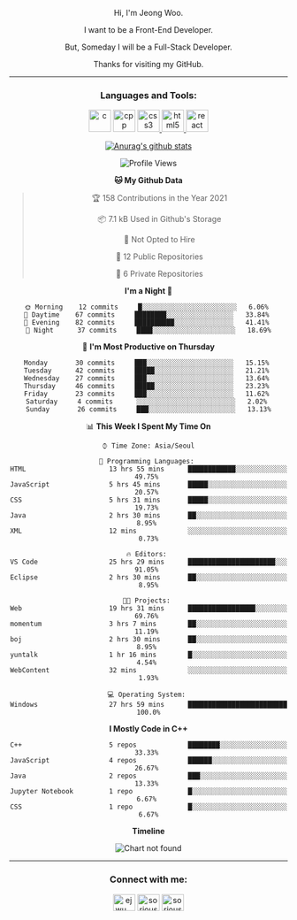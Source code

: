 <div align="center">

Hi, I'm Jeong Woo.

I want to be a Front-End Developer.

But, Someday I will be a Full-Stack Developer.

Thanks for visiting my GitHub.

</div>

---

<link rel="stylesheet" href="devicon.min.css">
<h3 align="center">Languages and Tools:</h3>
<p align="center"> <a href="https://www.cprogramming.com/" target="_blank"> <img src="https://user-images.githubusercontent.com/49060014/104815556-9b409780-5858-11eb-9e57-76cd1f41b210.png" alt="c" height="40"></a>  <a href="https://www.w3schools.com/cpp/" target="_blank"> <img src="https://user-images.githubusercontent.com/49060014/104815621-05593c80-5859-11eb-8ffb-fdb9956f63c1.png" alt="cpp" height="40"></a> <a href="https://www.w3schools.com/css/" target="_blank"> <img src="https://user-images.githubusercontent.com/49060014/104815701-6e40b480-5859-11eb-985c-fe7214015048.png" alt="css3" height="40"/> </a> <a href="https://www.w3.org/html/" target="_blank"> <img src="https://user-images.githubusercontent.com/49060014/104815691-64b74c80-5859-11eb-85ac-165452a17a2e.png" alt="html5" height="40"/> </a> <a href="https://reactjs.org/" target="_blank"> <img src="https://user-images.githubusercontent.com/49060014/104815672-44878d80-5859-11eb-8695-602d3f0b85d2.png" alt="react" height="40"/> </a> </p>

<div align="center">
  
[![Anurag's github stats](https://github-readme-stats.vercel.app/api?username=sorious77)](https://github.com/anuraghazra/github-readme-stats)



<!--START_SECTION:waka-->
![Profile Views](http://img.shields.io/badge/Profile%20Views-55-blue)

**🐱 My Github Data** 

> 🏆 158 Contributions in the Year 2021
 > 
> 📦 7.1 kB Used in Github's Storage 
 > 
> 🚫 Not Opted to Hire
 > 
> 📜 12 Public Repositories 
 > 
> 🔑 6 Private Repositories  
 > 
**I'm a Night 🦉** 

```text
🌞 Morning    12 commits     █░░░░░░░░░░░░░░░░░░░░░░░░   6.06% 
🌆 Daytime    67 commits     ████████░░░░░░░░░░░░░░░░░   33.84% 
🌃 Evening    82 commits     ██████████░░░░░░░░░░░░░░░   41.41% 
🌙 Night      37 commits     ████░░░░░░░░░░░░░░░░░░░░░   18.69%

```
📅 **I'm Most Productive on Thursday** 

```text
Monday       30 commits     ███░░░░░░░░░░░░░░░░░░░░░░   15.15% 
Tuesday      42 commits     █████░░░░░░░░░░░░░░░░░░░░   21.21% 
Wednesday    27 commits     ███░░░░░░░░░░░░░░░░░░░░░░   13.64% 
Thursday     46 commits     █████░░░░░░░░░░░░░░░░░░░░   23.23% 
Friday       23 commits     ███░░░░░░░░░░░░░░░░░░░░░░   11.62% 
Saturday     4 commits      ░░░░░░░░░░░░░░░░░░░░░░░░░   2.02% 
Sunday       26 commits     ███░░░░░░░░░░░░░░░░░░░░░░   13.13%

```


📊 **This Week I Spent My Time On** 

```text
⌚︎ Time Zone: Asia/Seoul

💬 Programming Languages: 
HTML                     13 hrs 55 mins      ████████████░░░░░░░░░░░░░   49.75% 
JavaScript               5 hrs 45 mins       █████░░░░░░░░░░░░░░░░░░░░   20.57% 
CSS                      5 hrs 31 mins       █████░░░░░░░░░░░░░░░░░░░░   19.73% 
Java                     2 hrs 30 mins       ██░░░░░░░░░░░░░░░░░░░░░░░   8.95% 
XML                      12 mins             ░░░░░░░░░░░░░░░░░░░░░░░░░   0.73%

🔥 Editors: 
VS Code                  25 hrs 29 mins      ██████████████████████░░░   91.05% 
Eclipse                  2 hrs 30 mins       ██░░░░░░░░░░░░░░░░░░░░░░░   8.95%

🐱‍💻 Projects: 
Web                      19 hrs 31 mins      █████████████████░░░░░░░░   69.76% 
momentum                 3 hrs 7 mins        ██░░░░░░░░░░░░░░░░░░░░░░░   11.19% 
boj                      2 hrs 30 mins       ██░░░░░░░░░░░░░░░░░░░░░░░   8.95% 
yuntalk                  1 hr 16 mins        █░░░░░░░░░░░░░░░░░░░░░░░░   4.54% 
WebContent               32 mins             ░░░░░░░░░░░░░░░░░░░░░░░░░   1.93%

💻 Operating System: 
Windows                  27 hrs 59 mins      █████████████████████████   100.0%

```

**I Mostly Code in C++** 

```text
C++                      5 repos             ████████░░░░░░░░░░░░░░░░░   33.33% 
JavaScript               4 repos             ██████░░░░░░░░░░░░░░░░░░░   26.67% 
Java                     2 repos             ███░░░░░░░░░░░░░░░░░░░░░░   13.33% 
Jupyter Notebook         1 repo              █░░░░░░░░░░░░░░░░░░░░░░░░   6.67% 
CSS                      1 repo              █░░░░░░░░░░░░░░░░░░░░░░░░   6.67%

```


**Timeline**

![Chart not found](https://raw.githubusercontent.com/sorious77/sorious77/main/charts/bar_graph.png) 


<!--END_SECTION:waka-->

</div>

---

<h3 align="center">Connect with me:</h3>
<p align="center">
<a href="https://instagram.com/ejwu__" target="blank"><img align="center" src="https://cdn.jsdelivr.net/npm/simple-icons@3.0.1/icons/instagram.svg" alt="ejwu__" height="30" width="40" /></a>
<a href="https://www.hackerrank.com/sorious77" target="blank"><img align="center" src="https://cdn.jsdelivr.net/npm/simple-icons@3.0.1/icons/hackerrank.svg" alt="sorious77" height="30" width="40" /></a>
<a href="https://www.leetcode.com/sorious77" target="blank"><img align="center" src="https://cdn.jsdelivr.net/npm/simple-icons@3.0.1/icons/leetcode.svg" alt="sorious77" height="30" width="40" /></a>
</p>

